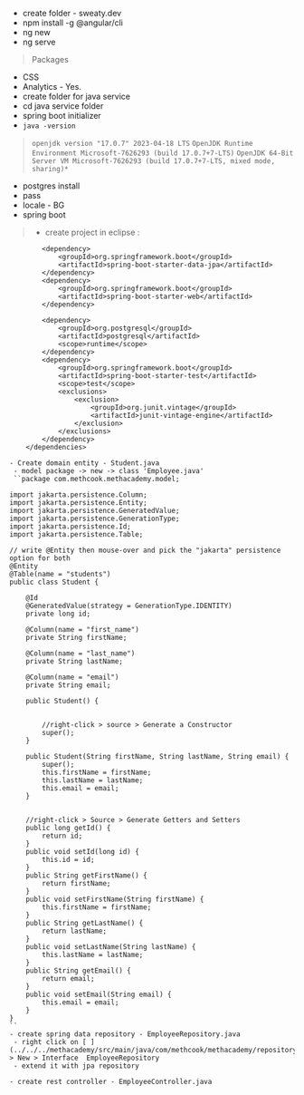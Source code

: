 - create folder - sweaty.dev
- npm install -g @angular/cli
- ng new 
- ng serve 
> Packages
 - CSS 
 - Analytics - Yes. 
- create folder for java service
- cd java service folder
- spring boot initializer 
- ```java -version```
> ``openjdk version "17.0.7" 2023-04-18 LTS``
> ``OpenJDK Runtime Environment Microsoft-7626293 (build 17.0.7+7-LTS)``
> ``OpenJDK 64-Bit Server VM Microsoft-7626293 (build 17.0.7+7-LTS, mixed mode, sharing)*``
- postgres install
 - pass
 - locale - BG 
- spring boot
> - create project in eclipse : 
```XML<dependencies>
		<dependency>
			<groupId>org.springframework.boot</groupId>
			<artifactId>spring-boot-starter-data-jpa</artifactId>
		</dependency>
		<dependency>
			<groupId>org.springframework.boot</groupId>
			<artifactId>spring-boot-starter-web</artifactId>
		</dependency>

		<dependency>
			<groupId>org.postgresql</groupId>
			<artifactId>postgresql</artifactId>
			<scope>runtime</scope>
		</dependency>
		<dependency>
			<groupId>org.springframework.boot</groupId>
			<artifactId>spring-boot-starter-test</artifactId>
			<scope>test</scope>
			<exclusions>
				<exclusion>	
					<groupId>org.junit.vintage</groupId>
					<artifactId>junit-vintage-engine</artifactId>
				</exclusion>
			</exclusions>
		</dependency>
	</dependencies>

- Create domain entity - Student.java
 - model package -> new -> class 'Employee.java' 
 ``package com.methcook.methacademy.model;

import jakarta.persistence.Column;
import jakarta.persistence.Entity;
import jakarta.persistence.GeneratedValue;
import jakarta.persistence.GenerationType;
import jakarta.persistence.Id;
import jakarta.persistence.Table;

// write @Entity then mouse-over and pick the "jakarta" persistence option for both 
@Entity
@Table(name = "students")
public class Student {
	
	@Id
	@GeneratedValue(strategy = GenerationType.IDENTITY)
	private long id; 
	
	@Column(name = "first_name")
	private String firstName;
	
	@Column(name = "last_name")
	private String lastName;
	
	@Column(name = "email")
	private String email;
	
	public Student() {
		
		
		//right-click > source > Generate a Constructor 
		super();
	}
	
	public Student(String firstName, String lastName, String email) { 
		super();
		this.firstName = firstName;
		this.lastName = lastName;
		this.email = email;
	}
	
	
	//right-click > Source > Generate Getters and Setters 
	public long getId() {
		return id;
	}
	public void setId(long id) {
		this.id = id;
	}
	public String getFirstName() {
		return firstName;
	}
	public void setFirstName(String firstName) {
		this.firstName = firstName;
	}
	public String getLastName() {
		return lastName;
	}
	public void setLastName(String lastName) {
		this.lastName = lastName;
	}
	public String getEmail() {
		return email;
	}
	public void setEmail(String email) {
		this.email = email;
	}
}
``
- create spring data repository - EmployeeRepository.java
 - right click on [ ](../../../methacademy/src/main/java/com/methcook/methacademy/repository) > New > Interface  EmployeeRepository
 - extend it with jpa repository

- create rest controller - EmployeeController.java